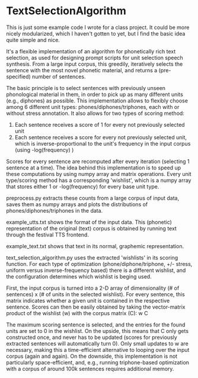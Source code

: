 # TextSelectionAlgorithm

This is just some example code I wrote for a class project. It could be more nicely modularized, which I haven't gotten to yet, but I find the basic idea quite simple and nice.

It's a flexible implementation of an algorithm for phonetically rich text selection, as used for designing prompt scripts for unit selection speech synthesis. From a large input corpus, this greedily, iteratively selects the sentence with the most novel phonetic material, and returns a (pre-specified) number of sentences.

The basic principle is to select sentences with previously unseen phonological material in them, in order to pick up as many different units (e.g., diphones) as possible. This implementation allows to flexibly choose among 6 different unit types: phones/diphones/triphones, each with or without stress annotation. It also allows for two types of scoring method: 

1. Each sentence receives a score of 1 for every not previously selected unit 
2. Each sentence receives a score for every not previously selected unit, which is inverse-proportional to the unit's frequency in the input corpus (using -log(frequency) )

Scores for every sentence are recomputed after every iteration (selecting 1 sentence at a time).
The idea behind this implementation is to speed up these computations by using numpy array and matrix operations.
Every unit type/scoring method has a corresponding 'wishlist', which is a numpy array that stores either 1 or -log(frequency) for every base unit type. 

preprocess.py extracts these counts from a large corpus of input data, saves them as numpy arrays and plots the distributions of phones/diphones/triphones in the data.

example_utts.txt shows the format of the input data. This (phonetic) representation of the original (text) corpus is obtained by running text through the festival TTS frontend.

example_text.txt shows that text in its normal, graphemic representation. 

text_selection_algorithm.py uses the extracted 'wishlists' in its scoring function. For each type of optimization (phone/diphone/triphone, +/- stress, uniform versus inverse-frequency based) there is a different wishlist, and the configuration determines which wishlist is beging used. 

First, the input corpus is turned into a 2-D array of dimensionality (# of sentences) x (# of units in the selected wishlist). For every sentence, this matrix indicates whether a given unit is contained in the respective sentence. Scores can then be easily obtained by taking the vector-matrix product of the wishlist (w) with the corpus matrix (C): 
                                                    w C
                                                    
The maximum scoring sentence is selected, and the entries for the found units are set to 0 in the wishlist.
On the upside, this means that C only gets constructed once, and never has to be updated (scores for previously extracted sentences will automatically turn 0). Only small updates to w are necessary, making this a time-efficient alternative to looping over the input corpus (again and again).
On the downside, this implementation is not particularly space-efficient, and, e.g., running triphone-based optimization with a corpus of around 100k sentences requires additional memory.
